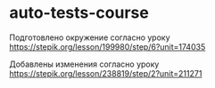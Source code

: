 # auto-tests-course
Подготовлено окружение согласно уроку https://stepik.org/lesson/199980/step/6?unit=174035

Добавлены изменения согласно уроку https://stepik.org/lesson/238819/step/2?unit=211271